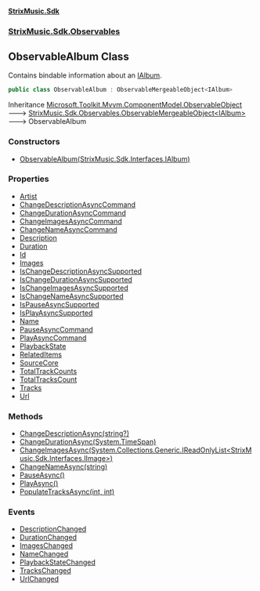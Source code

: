 #### [StrixMusic.Sdk](./index.md 'index')
### [StrixMusic.Sdk.Observables](./StrixMusic-Sdk-Observables.md 'StrixMusic.Sdk.Observables')
## ObservableAlbum Class
Contains bindable information about an [IAlbum](./StrixMusic-Sdk-Interfaces-IAlbum.md 'StrixMusic.Sdk.Interfaces.IAlbum').  
```csharp
public class ObservableAlbum : ObservableMergeableObject<IAlbum>
```
Inheritance [Microsoft.Toolkit.Mvvm.ComponentModel.ObservableObject](https://docs.microsoft.com/en-us/dotnet/api/Microsoft.Toolkit.Mvvm.ComponentModel.ObservableObject 'Microsoft.Toolkit.Mvvm.ComponentModel.ObservableObject') &#129106; [StrixMusic.Sdk.Observables.ObservableMergeableObject&lt;](./StrixMusic-Sdk-Observables-ObservableMergeableObject-T-.md 'StrixMusic.Sdk.Observables.ObservableMergeableObject&lt;T&gt;')[IAlbum](./StrixMusic-Sdk-Interfaces-IAlbum.md 'StrixMusic.Sdk.Interfaces.IAlbum')[&gt;](./StrixMusic-Sdk-Observables-ObservableMergeableObject-T-.md 'StrixMusic.Sdk.Observables.ObservableMergeableObject&lt;T&gt;') &#129106; ObservableAlbum  
### Constructors
- [ObservableAlbum(StrixMusic.Sdk.Interfaces.IAlbum)](./StrixMusic-Sdk-Observables-ObservableAlbum-ObservableAlbum(StrixMusic-Sdk-Interfaces-IAlbum).md 'StrixMusic.Sdk.Observables.ObservableAlbum.ObservableAlbum(StrixMusic.Sdk.Interfaces.IAlbum)')
### Properties
- [Artist](./StrixMusic-Sdk-Observables-ObservableAlbum-Artist.md 'StrixMusic.Sdk.Observables.ObservableAlbum.Artist')
- [ChangeDescriptionAsyncCommand](./StrixMusic-Sdk-Observables-ObservableAlbum-ChangeDescriptionAsyncCommand.md 'StrixMusic.Sdk.Observables.ObservableAlbum.ChangeDescriptionAsyncCommand')
- [ChangeDurationAsyncCommand](./StrixMusic-Sdk-Observables-ObservableAlbum-ChangeDurationAsyncCommand.md 'StrixMusic.Sdk.Observables.ObservableAlbum.ChangeDurationAsyncCommand')
- [ChangeImagesAsyncCommand](./StrixMusic-Sdk-Observables-ObservableAlbum-ChangeImagesAsyncCommand.md 'StrixMusic.Sdk.Observables.ObservableAlbum.ChangeImagesAsyncCommand')
- [ChangeNameAsyncCommand](./StrixMusic-Sdk-Observables-ObservableAlbum-ChangeNameAsyncCommand.md 'StrixMusic.Sdk.Observables.ObservableAlbum.ChangeNameAsyncCommand')
- [Description](./StrixMusic-Sdk-Observables-ObservableAlbum-Description.md 'StrixMusic.Sdk.Observables.ObservableAlbum.Description')
- [Duration](./StrixMusic-Sdk-Observables-ObservableAlbum-Duration.md 'StrixMusic.Sdk.Observables.ObservableAlbum.Duration')
- [Id](./StrixMusic-Sdk-Observables-ObservableAlbum-Id.md 'StrixMusic.Sdk.Observables.ObservableAlbum.Id')
- [Images](./StrixMusic-Sdk-Observables-ObservableAlbum-Images.md 'StrixMusic.Sdk.Observables.ObservableAlbum.Images')
- [IsChangeDescriptionAsyncSupported](./StrixMusic-Sdk-Observables-ObservableAlbum-IsChangeDescriptionAsyncSupported.md 'StrixMusic.Sdk.Observables.ObservableAlbum.IsChangeDescriptionAsyncSupported')
- [IsChangeDurationAsyncSupported](./StrixMusic-Sdk-Observables-ObservableAlbum-IsChangeDurationAsyncSupported.md 'StrixMusic.Sdk.Observables.ObservableAlbum.IsChangeDurationAsyncSupported')
- [IsChangeImagesAsyncSupported](./StrixMusic-Sdk-Observables-ObservableAlbum-IsChangeImagesAsyncSupported.md 'StrixMusic.Sdk.Observables.ObservableAlbum.IsChangeImagesAsyncSupported')
- [IsChangeNameAsyncSupported](./StrixMusic-Sdk-Observables-ObservableAlbum-IsChangeNameAsyncSupported.md 'StrixMusic.Sdk.Observables.ObservableAlbum.IsChangeNameAsyncSupported')
- [IsPauseAsyncSupported](./StrixMusic-Sdk-Observables-ObservableAlbum-IsPauseAsyncSupported.md 'StrixMusic.Sdk.Observables.ObservableAlbum.IsPauseAsyncSupported')
- [IsPlayAsyncSupported](./StrixMusic-Sdk-Observables-ObservableAlbum-IsPlayAsyncSupported.md 'StrixMusic.Sdk.Observables.ObservableAlbum.IsPlayAsyncSupported')
- [Name](./StrixMusic-Sdk-Observables-ObservableAlbum-Name.md 'StrixMusic.Sdk.Observables.ObservableAlbum.Name')
- [PauseAsyncCommand](./StrixMusic-Sdk-Observables-ObservableAlbum-PauseAsyncCommand.md 'StrixMusic.Sdk.Observables.ObservableAlbum.PauseAsyncCommand')
- [PlayAsyncCommand](./StrixMusic-Sdk-Observables-ObservableAlbum-PlayAsyncCommand.md 'StrixMusic.Sdk.Observables.ObservableAlbum.PlayAsyncCommand')
- [PlaybackState](./StrixMusic-Sdk-Observables-ObservableAlbum-PlaybackState.md 'StrixMusic.Sdk.Observables.ObservableAlbum.PlaybackState')
- [RelatedItems](./StrixMusic-Sdk-Observables-ObservableAlbum-RelatedItems.md 'StrixMusic.Sdk.Observables.ObservableAlbum.RelatedItems')
- [SourceCore](./StrixMusic-Sdk-Observables-ObservableAlbum-SourceCore.md 'StrixMusic.Sdk.Observables.ObservableAlbum.SourceCore')
- [TotalTrackCounts](./StrixMusic-Sdk-Observables-ObservableAlbum-TotalTrackCounts.md 'StrixMusic.Sdk.Observables.ObservableAlbum.TotalTrackCounts')
- [TotalTracksCount](./StrixMusic-Sdk-Observables-ObservableAlbum-TotalTracksCount.md 'StrixMusic.Sdk.Observables.ObservableAlbum.TotalTracksCount')
- [Tracks](./StrixMusic-Sdk-Observables-ObservableAlbum-Tracks.md 'StrixMusic.Sdk.Observables.ObservableAlbum.Tracks')
- [Url](./StrixMusic-Sdk-Observables-ObservableAlbum-Url.md 'StrixMusic.Sdk.Observables.ObservableAlbum.Url')
### Methods
- [ChangeDescriptionAsync(string?)](./StrixMusic-Sdk-Observables-ObservableAlbum-ChangeDescriptionAsync(string-).md 'StrixMusic.Sdk.Observables.ObservableAlbum.ChangeDescriptionAsync(string?)')
- [ChangeDurationAsync(System.TimeSpan)](./StrixMusic-Sdk-Observables-ObservableAlbum-ChangeDurationAsync(System-TimeSpan).md 'StrixMusic.Sdk.Observables.ObservableAlbum.ChangeDurationAsync(System.TimeSpan)')
- [ChangeImagesAsync(System.Collections.Generic.IReadOnlyList&lt;StrixMusic.Sdk.Interfaces.IImage&gt;)](./StrixMusic-Sdk-Observables-ObservableAlbum-ChangeImagesAsync(System-Collections-Generic-IReadOnlyList-StrixMusic-Sdk-Interfaces-IImage-).md 'StrixMusic.Sdk.Observables.ObservableAlbum.ChangeImagesAsync(System.Collections.Generic.IReadOnlyList&lt;StrixMusic.Sdk.Interfaces.IImage&gt;)')
- [ChangeNameAsync(string)](./StrixMusic-Sdk-Observables-ObservableAlbum-ChangeNameAsync(string).md 'StrixMusic.Sdk.Observables.ObservableAlbum.ChangeNameAsync(string)')
- [PauseAsync()](./StrixMusic-Sdk-Observables-ObservableAlbum-PauseAsync().md 'StrixMusic.Sdk.Observables.ObservableAlbum.PauseAsync()')
- [PlayAsync()](./StrixMusic-Sdk-Observables-ObservableAlbum-PlayAsync().md 'StrixMusic.Sdk.Observables.ObservableAlbum.PlayAsync()')
- [PopulateTracksAsync(int, int)](./StrixMusic-Sdk-Observables-ObservableAlbum-PopulateTracksAsync(int_int).md 'StrixMusic.Sdk.Observables.ObservableAlbum.PopulateTracksAsync(int, int)')
### Events
- [DescriptionChanged](./StrixMusic-Sdk-Observables-ObservableAlbum-DescriptionChanged.md 'StrixMusic.Sdk.Observables.ObservableAlbum.DescriptionChanged')
- [DurationChanged](./StrixMusic-Sdk-Observables-ObservableAlbum-DurationChanged.md 'StrixMusic.Sdk.Observables.ObservableAlbum.DurationChanged')
- [ImagesChanged](./StrixMusic-Sdk-Observables-ObservableAlbum-ImagesChanged.md 'StrixMusic.Sdk.Observables.ObservableAlbum.ImagesChanged')
- [NameChanged](./StrixMusic-Sdk-Observables-ObservableAlbum-NameChanged.md 'StrixMusic.Sdk.Observables.ObservableAlbum.NameChanged')
- [PlaybackStateChanged](./StrixMusic-Sdk-Observables-ObservableAlbum-PlaybackStateChanged.md 'StrixMusic.Sdk.Observables.ObservableAlbum.PlaybackStateChanged')
- [TracksChanged](./StrixMusic-Sdk-Observables-ObservableAlbum-TracksChanged.md 'StrixMusic.Sdk.Observables.ObservableAlbum.TracksChanged')
- [UrlChanged](./StrixMusic-Sdk-Observables-ObservableAlbum-UrlChanged.md 'StrixMusic.Sdk.Observables.ObservableAlbum.UrlChanged')
